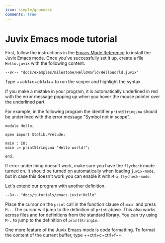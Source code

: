 ```yaml
---
icon: simple/gnuemacs
comments: true
---
```


# Juvix Emacs mode tutorial

First, follow the instructions in the [Emacs Mode
Reference](../reference/tooling/emacs.md) to install the Juvix Emacs
mode. Once you've successfully set it up, create a file `Hello.juvix`
with the following content.

```juvix
--8<-- "docs/examples/milestone/HelloWorld/HelloWorld.juvix"
```

Type ++ctrl+c+ctrl+l++ to run the scoper and highlight the syntax.

If you make a mistake in your program, it is automatically underlined in
red with the error message popping up when you hover the mouse pointer
over the underlined part.

For example, in the following program the identifier `printStringLna`
should be underlined with the error message "Symbol not in scope".

```juvix
module Hello;

open import Stdlib.Prelude;

main : IO;
main := printStringLna "Hello world!";

end;
```

If error underlining doesn't work, make sure you have the `flycheck`
mode turned on. It should be turned on automatically when loading
`juvix-mode`, but in case this doesn't work you can enable it with
`M-x flycheck-mode`.

Let's extend our program with another definition.

```juvix
--8<-- "docs/tutorials/emacs.juvix:Hello"
```

Place the cursor on the `print` call in the function clause of `main`
and press `M-.`. The cursor will jump to the definition of `print`
above. This also works across files and for definitions from the
standard library. You can try using `M-.` to jump to the definition of
`printStringLn`.

One more feature of the Juvix Emacs mode is code formatting. To format
the content of the current buffer, type ++ctrl+c+ctrl+f++.
